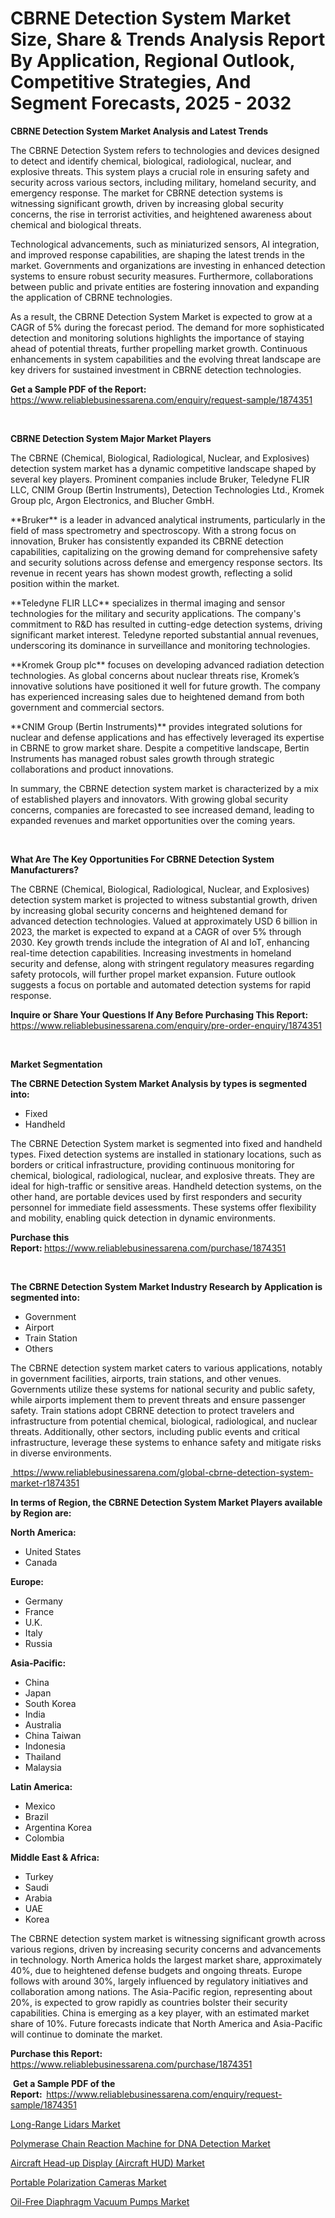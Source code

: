 <p><h1>CBRNE Detection System Market Size, Share & Trends Analysis Report By Application, Regional Outlook, Competitive Strategies, And Segment Forecasts, 2025 - 2032</h1></p><p><strong>CBRNE Detection System Market Analysis and Latest Trends</strong></p>
<p><p>The CBRNE Detection System refers to technologies and devices designed to detect and identify chemical, biological, radiological, nuclear, and explosive threats. This system plays a crucial role in ensuring safety and security across various sectors, including military, homeland security, and emergency response. The market for CBRNE detection systems is witnessing significant growth, driven by increasing global security concerns, the rise in terrorist activities, and heightened awareness about chemical and biological threats.</p><p>Technological advancements, such as miniaturized sensors, AI integration, and improved response capabilities, are shaping the latest trends in the market. Governments and organizations are investing in enhanced detection systems to ensure robust security measures. Furthermore, collaborations between public and private entities are fostering innovation and expanding the application of CBRNE technologies.</p><p>As a result, the CBRNE Detection System Market is expected to grow at a CAGR of 5% during the forecast period. The demand for more sophisticated detection and monitoring solutions highlights the importance of staying ahead of potential threats, further propelling market growth. Continuous enhancements in system capabilities and the evolving threat landscape are key drivers for sustained investment in CBRNE detection technologies.</p></p>
<p><strong>Get a Sample PDF of the Report:&nbsp;</strong> <a href="https://www.reliablebusinessarena.com/enquiry/request-sample/1874351?utm_campaign=2112&utm_medium=2&utm_source=Github&utm_content=ia&utm_term=28022025&utm_id=cbrne-detection-system">https://www.reliablebusinessarena.com/enquiry/request-sample/1874351</a></p>
<p>&nbsp;</p>
<p><strong>CBRNE Detection System Major Market Players</strong></p>
<p><p>The CBRNE (Chemical, Biological, Radiological, Nuclear, and Explosives) detection system market has a dynamic competitive landscape shaped by several key players. Prominent companies include Bruker, Teledyne FLIR LLC, CNIM Group (Bertin Instruments), Detection Technologies Ltd., Kromek Group plc, Argon Electronics, and Blucher GmbH.</p><p>**Bruker** is a leader in advanced analytical instruments, particularly in the field of mass spectrometry and spectroscopy. With a strong focus on innovation, Bruker has consistently expanded its CBRNE detection capabilities, capitalizing on the growing demand for comprehensive safety and security solutions across defense and emergency response sectors. Its revenue in recent years has shown modest growth, reflecting a solid position within the market.</p><p>**Teledyne FLIR LLC** specializes in thermal imaging and sensor technologies for the military and security applications. The company's commitment to R&D has resulted in cutting-edge detection systems, driving significant market interest. Teledyne reported substantial annual revenues, underscoring its dominance in surveillance and monitoring technologies.</p><p>**Kromek Group plc** focuses on developing advanced radiation detection technologies. As global concerns about nuclear threats rise, Kromek’s innovative solutions have positioned it well for future growth. The company has experienced increasing sales due to heightened demand from both government and commercial sectors.</p><p>**CNIM Group (Bertin Instruments)** provides integrated solutions for nuclear and defense applications and has effectively leveraged its expertise in CBRNE to grow market share. Despite a competitive landscape, Bertin Instruments has managed robust sales growth through strategic collaborations and product innovations.</p><p>In summary, the CBRNE detection system market is characterized by a mix of established players and innovators. With growing global security concerns, companies are forecasted to see increased demand, leading to expanded revenues and market opportunities over the coming years.</p></p>
<p>&nbsp;</p>
<p><strong>What Are The Key Opportunities For CBRNE Detection System Manufacturers?</strong></p>
<p><p>The CBRNE (Chemical, Biological, Radiological, Nuclear, and Explosives) detection system market is projected to witness substantial growth, driven by increasing global security concerns and heightened demand for advanced detection technologies. Valued at approximately USD 6 billion in 2023, the market is expected to expand at a CAGR of over 5% through 2030. Key growth trends include the integration of AI and IoT, enhancing real-time detection capabilities. Increasing investments in homeland security and defense, along with stringent regulatory measures regarding safety protocols, will further propel market expansion. Future outlook suggests a focus on portable and automated detection systems for rapid response.</p></p>
<p><strong>Inquire or Share Your Questions If Any Before Purchasing This Report:</strong> <a href="https://www.reliablebusinessarena.com/enquiry/pre-order-enquiry/1874351?utm_campaign=2112&utm_medium=2&utm_source=Github&utm_content=ia&utm_term=28022025&utm_id=cbrne-detection-system">https://www.reliablebusinessarena.com/enquiry/pre-order-enquiry/1874351</a></p>
<p>&nbsp;</p>
<p><strong>Market Segmentation</strong></p>
<p><strong>The CBRNE Detection System Market Analysis by types is segmented into:</strong></p>
<p><ul><li>Fixed</li><li>Handheld</li></ul></p>
<p><p>The CBRNE Detection System market is segmented into fixed and handheld types. Fixed detection systems are installed in stationary locations, such as borders or critical infrastructure, providing continuous monitoring for chemical, biological, radiological, nuclear, and explosive threats. They are ideal for high-traffic or sensitive areas. Handheld detection systems, on the other hand, are portable devices used by first responders and security personnel for immediate field assessments. These systems offer flexibility and mobility, enabling quick detection in dynamic environments.</p></p>
<p><strong>Purchase this Report:&nbsp;</strong><a href="https://www.reliablebusinessarena.com/purchase/1874351?utm_campaign=2112&utm_medium=2&utm_source=Github&utm_content=ia&utm_term=28022025&utm_id=cbrne-detection-system">https://www.reliablebusinessarena.com/purchase/1874351</a></p>
<p>&nbsp;</p>
<p><strong>The CBRNE Detection System Market Industry Research by Application is segmented into:</strong></p>
<p><ul><li>Government</li><li>Airport</li><li>Train Station</li><li>Others</li></ul></p>
<p><p>The CBRNE detection system market caters to various applications, notably in government facilities, airports, train stations, and other venues. Governments utilize these systems for national security and public safety, while airports implement them to prevent threats and ensure passenger safety. Train stations adopt CBRNE detection to protect travelers and infrastructure from potential chemical, biological, radiological, and nuclear threats. Additionally, other sectors, including public events and critical infrastructure, leverage these systems to enhance safety and mitigate risks in diverse environments.</p></p>
<p><a href="https://www.reliablebusinessarena.com/global-cbrne-detection-system-market-r1874351?utm_campaign=2112&utm_medium=2&utm_source=Github&utm_content=ia&utm_term=28022025&utm_id=cbrne-detection-system">&nbsp;https://www.reliablebusinessarena.com/global-cbrne-detection-system-market-r1874351</a></p>
<p><strong>In terms of Region, the CBRNE Detection System Market Players available by Region are:</strong></p>
<p>
    <p> <strong> North America: </strong>
        <ul>
            <li>United States</li>
            <li>Canada</li>
        </ul>
        </p> 
    <p> <strong> Europe: </strong>
        <ul>
            <li>Germany</li>
            <li>France</li>
            <li>U.K.</li>
            <li>Italy</li>
            <li>Russia</li>
        </ul>
        </p> 
    <p> <strong> Asia-Pacific: </strong>
        <ul>
            <li>China</li>
            <li>Japan</li>
            <li>South Korea</li>
            <li>India</li>
            <li>Australia</li>
            <li>China Taiwan</li>
            <li>Indonesia</li>
            <li>Thailand</li>
            <li>Malaysia</li>
        </ul>
        </p> 
    <p> <strong> Latin America: </strong>
        <ul>
            <li>Mexico</li>
            <li>Brazil</li>
            <li>Argentina Korea</li>
            <li>Colombia</li>
        </ul>
        </p> 
    <p> <strong> Middle East & Africa: </strong>
        <ul>
            <li>Turkey</li>
            <li>Saudi</li>
            <li>Arabia</li>
            <li>UAE</li>
            <li>Korea</li>
        </ul>
    </p>
    </p>
<p><p>The CBRNE detection system market is witnessing significant growth across various regions, driven by increasing security concerns and advancements in technology. North America holds the largest market share, approximately 40%, due to heightened defense budgets and ongoing threats. Europe follows with around 30%, largely influenced by regulatory initiatives and collaboration among nations. The Asia-Pacific region, representing about 20%, is expected to grow rapidly as countries bolster their security capabilities. China is emerging as a key player, with an estimated market share of 10%. Future forecasts indicate that North America and Asia-Pacific will continue to dominate the market.</p></p>
<p><strong>Purchase this Report: </strong><a href="https://www.reliablebusinessarena.com/purchase/1874351?utm_campaign=2112&utm_medium=2&utm_source=Github&utm_content=ia&utm_term=28022025&utm_id=cbrne-detection-system">https://www.reliablebusinessarena.com/purchase/1874351</a></p>
<p>&nbsp;<strong>Get a Sample PDF of the Report:&nbsp;&nbsp;</strong><a href="https://www.reliablebusinessarena.com/enquiry/request-sample/1874351?utm_campaign=2112&utm_medium=2&utm_source=Github&utm_content=ia&utm_term=28022025&utm_id=cbrne-detection-system">https://www.reliablebusinessarena.com/enquiry/request-sample/1874351</a></p>
<p><strong></strong></p>
<p><p><a href="https://github.com/SamiaChowdhury801/Market-Research-Report-List-1/blob/main/long-range-lidars-market.md?utm_campaign=2112&utm_medium=2&utm_source=Github&utm_content=ia&utm_term=28022025&utm_id=cbrne-detection-system">Long-Range Lidars Market</a></p><p><a href="https://github.com/lehumiston1971679/Market-Research-Report-List-1/blob/main/polymerase-chain-reaction-machine-for-dna-detection-market.md?utm_campaign=2112&utm_medium=2&utm_source=Github&utm_content=ia&utm_term=28022025&utm_id=cbrne-detection-system">Polymerase Chain Reaction Machine for DNA Detection Market</a></p><p><a href="https://github.com/rileymgdorcas/Market-Research-Report-List-1/blob/main/aircraft-head-up-display-aircraft-hud-market.md?utm_campaign=2112&utm_medium=2&utm_source=Github&utm_content=ia&utm_term=28022025&utm_id=cbrne-detection-system">Aircraft Head-up Display (Aircraft HUD) Market</a></p><p><a href="https://github.com/AKSHATREPORTPRIME/Market-Research-Report-List-7/blob/main/portable-polarization-cameras-market.md?utm_campaign=2112&utm_medium=2&utm_source=Github&utm_content=ia&utm_term=28022025&utm_id=cbrne-detection-system">Portable Polarization Cameras Market</a></p><p><a href="https://github.com/LilianFaulkner65/Market-Research-Report-List-1/blob/main/oil-free-diaphragm-vacuum-pumps-market.md?utm_campaign=2112&utm_medium=2&utm_source=Github&utm_content=ia&utm_term=28022025&utm_id=cbrne-detection-system">Oil-Free Diaphragm Vacuum Pumps Market</a></p></p>